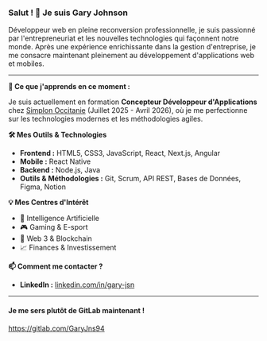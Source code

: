 ### Salut ! 👋 Je suis Gary Johnson

Développeur web en pleine reconversion professionnelle, je suis passionné par l'entrepreneuriat et les nouvelles technologies qui façonnent notre monde. Après une expérience enrichissante dans la gestion d'entreprise, je me consacre maintenant pleinement au développement d'applications web et mobiles.

---

**🌱 Ce que j'apprends en ce moment :**

Je suis actuellement en formation **Concepteur Développeur d'Applications** chez [Simplon Occitanie](https://occitanie.simplon.co/) (Juillet 2025 - Avril 2026), où je me perfectionne sur les technologies modernes et les méthodologies agiles.

**🛠️ Mes Outils & Technologies**

* **Frontend :** HTML5, CSS3, JavaScript, React, Next.js, Angular
* **Mobile :** React Native
* **Backend :** Node.js, Java
* **Outils & Méthodologies :** Git, Scrum, API REST, Bases de Données, Figma, Notion

**💡 Mes Centres d'Intérêt**

* 🤖 Intelligence Artificielle
* 🎮 Gaming & E-sport
* 🔗 Web 3 & Blockchain
* 📈 Finances & Investissement

**📫 Comment me contacter ?**

* **LinkedIn :** [linkedin.com/in/gary-jsn](https://www.linkedin.com/in/gary-jsn)

---
#### Je me sers plutôt de GitLab maintenant !
https://gitlab.com/GaryJns94
